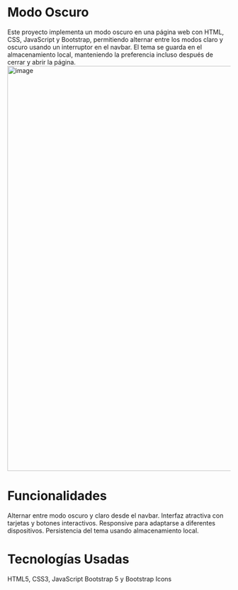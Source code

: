 # Modo Oscuro
Este proyecto implementa un modo oscuro en una página web con HTML, CSS, JavaScript y Bootstrap, permitiendo alternar entre los modos claro y oscuro usando un interruptor en el navbar. El tema se guarda en el almacenamiento local, manteniendo la preferencia incluso después de cerrar y abrir la página.
<img width="914" alt="image" src="https://github.com/user-attachments/assets/7b32ca5a-7b38-4242-bf21-e43fbd26db67" />

# Funcionalidades
Alternar entre modo oscuro y claro desde el navbar.
Interfaz atractiva con tarjetas y botones interactivos.
Responsive para adaptarse a diferentes dispositivos.
Persistencia del tema usando almacenamiento local.

# Tecnologías Usadas
HTML5, CSS3, JavaScript
Bootstrap 5 y Bootstrap Icons
